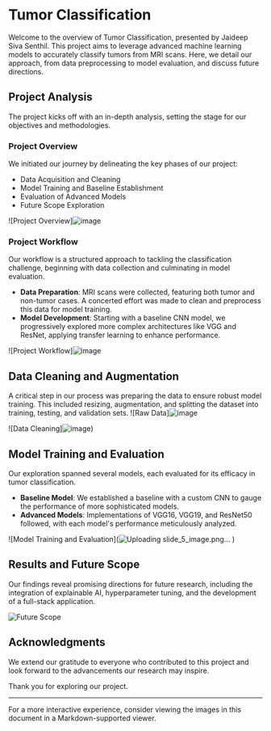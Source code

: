
# Tumor Classification

Welcome to the overview of Tumor Classification, presented by Jaideep Siva Senthil. This project aims to leverage advanced machine learning models to accurately classify tumors from MRI scans. Here, we detail our approach, from data preprocessing to model evaluation, and discuss future directions.

## Project Analysis

The project kicks off with an in-depth analysis, setting the stage for our objectives and methodologies.

### Project Overview

We initiated our journey by delineating the key phases of our project:

- Data Acquisition and Cleaning
- Model Training and Baseline Establishment
- Evaluation of Advanced Models
- Future Scope Exploration

![Project Overview]![image](https://github.com/jaideep-siva/TumorClassification/assets/112749838/9388479f-f960-492c-b439-5298492f54b1)


### Project Workflow

Our workflow is a structured approach to tackling the classification challenge, beginning with data collection and culminating in model evaluation.

- **Data Preparation**: MRI scans were collected, featuring both tumor and non-tumor cases. A concerted effort was made to clean and preprocess this data for model training.
- **Model Development**: Starting with a baseline CNN model, we progressively explored more complex architectures like VGG and ResNet, applying transfer learning to enhance performance.

![Project Workflow]![image](https://github.com/jaideep-siva/TumorClassification/assets/112749838/903f0832-809d-4d7f-bd7b-49115def7a11)


## Data Cleaning and Augmentation

A critical step in our process was preparing the data to ensure robust model training. This included resizing, augmentation, and splitting the dataset into training, testing, and validation sets.
![Raw Data]![image](https://github.com/jaideep-siva/TumorClassification/assets/112749838/ad214401-c3c2-48ef-ba1a-fd90641bc197)

![Data Cleaning]![image](https://github.com/jaideep-siva/TumorClassification/assets/112749838/96e3afb4-6824-41a4-93e4-dc534f67a427))

## Model Training and Evaluation

Our exploration spanned several models, each evaluated for its efficacy in tumor classification.

- **Baseline Model**: We established a baseline with a custom CNN to gauge the performance of more sophisticated models.
- **Advanced Models**: Implementations of VGG16, VGG19, and ResNet50 followed, with each model's performance meticulously analyzed.

![Model Training and Evaluation](![Uploading slide_5_image.png…]()
)

## Results and Future Scope

Our findings reveal promising directions for future research, including the integration of explainable AI, hyperparameter tuning, and the development of a full-stack application.

![Future Scope](./presentation_images/slide_6_image.png)

## Acknowledgments

We extend our gratitude to everyone who contributed to this project and look forward to the advancements our research may inspire.

Thank you for exploring our project.

---

For a more interactive experience, consider viewing the images in this document in a Markdown-supported viewer.
